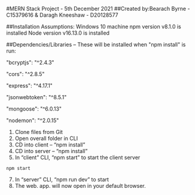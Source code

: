 #MERN Stack Project - 5th December 2021
##Created by:Bearach Byrne - C15379616 & Daragh Kneeshaw - D20128577


##Installation Assumptions:
Windows 10 machine
npm version v8.1.0 is installed
Node version v16.13.0 is installed

##Dependencies/Libraries – These will be installed when "npm install" is run:

"bcryptjs": "^2.4.3"

"cors": "^2.8.5"

"express": "^4.17.1"

"jsonwebtoken": "^8.5.1"

"mongoose": "^6.0.13"

"nodemon": "^2.0.15"
      
1. Clone files from Git
2. Open overall folder in CLI
3. CD into client – “npm install”
4. CD into server – “npm install”
5. In “client” CLI, “npm start” to start the client server
```
npm start
```
7. In “server” CLI, “npm run dev” to start 
8. The web. app. will now open in your default browser. 

